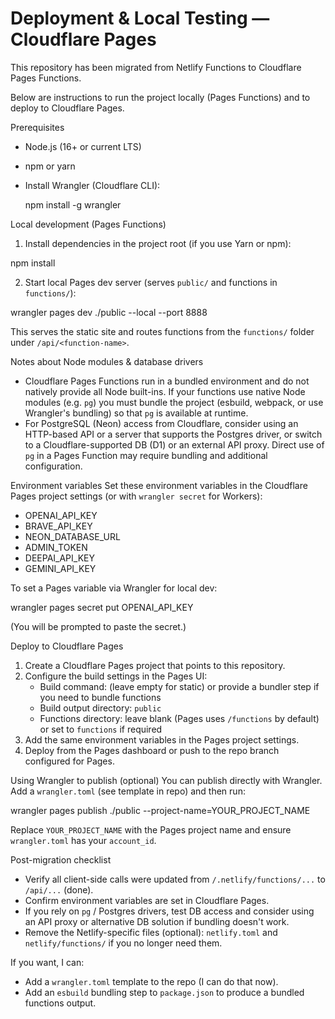 # Deployment & Local Testing — Cloudflare Pages

This repository has been migrated from Netlify Functions to Cloudflare Pages Functions.

Below are instructions to run the project locally (Pages Functions) and to deploy to Cloudflare Pages.

Prerequisites
- Node.js (16+ or current LTS)
- npm or yarn
- Install Wrangler (Cloudflare CLI):

  npm install -g wrangler

Local development (Pages Functions)
1. Install dependencies in the project root (if you use Yarn or npm):

  npm install

2. Start local Pages dev server (serves `public/` and functions in `functions/`):

  wrangler pages dev ./public --local --port 8888

This serves the static site and routes functions from the `functions/` folder under `/api/<function-name>`.

Notes about Node modules & database drivers
- Cloudflare Pages Functions run in a bundled environment and do not natively provide all Node built-ins. If your functions use native Node modules (e.g. `pg`) you must bundle the project (esbuild, webpack, or use Wrangler's bundling) so that `pg` is available at runtime.
- For PostgreSQL (Neon) access from Cloudflare, consider using an HTTP-based API or a server that supports the Postgres driver, or switch to a Cloudflare-supported DB (D1) or an external API proxy. Direct use of `pg` in a Pages Function may require bundling and additional configuration.

Environment variables
Set these environment variables in the Cloudflare Pages project settings (or with `wrangler secret` for Workers):
- OPENAI_API_KEY
- BRAVE_API_KEY
- NEON_DATABASE_URL
- ADMIN_TOKEN
- DEEPAI_API_KEY
- GEMINI_API_KEY

To set a Pages variable via Wrangler for local dev:

  wrangler pages secret put OPENAI_API_KEY

(You will be prompted to paste the secret.)

Deploy to Cloudflare Pages
1. Create a Cloudflare Pages project that points to this repository.
2. Configure the build settings in the Pages UI:
   - Build command: (leave empty for static) or provide a bundler step if you need to bundle functions
   - Build output directory: `public`
   - Functions directory: leave blank (Pages uses `/functions` by default) or set to `functions` if required
3. Add the same environment variables in the Pages project settings.
4. Deploy from the Pages dashboard or push to the repo branch configured for Pages.

Using Wrangler to publish (optional)
You can publish directly with Wrangler. Add a `wrangler.toml` (see template in repo) and then run:

  wrangler pages publish ./public --project-name=YOUR_PROJECT_NAME

Replace `YOUR_PROJECT_NAME` with the Pages project name and ensure `wrangler.toml` has your `account_id`.

Post-migration checklist
- Verify all client-side calls were updated from `/.netlify/functions/...` to `/api/...` (done).
- Confirm environment variables are set in Cloudflare Pages.
- If you rely on `pg` / Postgres drivers, test DB access and consider using an API proxy or alternative DB solution if bundling doesn't work.
- Remove the Netlify-specific files (optional): `netlify.toml` and `netlify/functions/` if you no longer need them.

If you want, I can:
- Add a `wrangler.toml` template to the repo (I can do that now).
- Add an `esbuild` bundling step to `package.json` to produce a bundled functions output.

